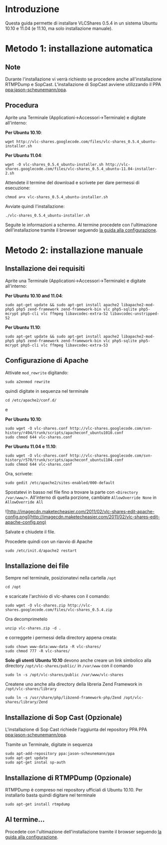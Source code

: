 # Introduzione #

Questa guida permette di installare VLCShares 0.5.4 in un sistema Ubuntu 10.10 e 11.04 (e 11.10, ma solo installazione manuale).



# Metodo 1: installazione automatica #

## Note ##

Durante l'installazione vi verrà richiesto se procedere anche all'installazione RTMPDump e SopCast. L'installazione di SopCast avviene utilizzando il PPA [ppa:jason-scheunemann/ppa](https://launchpad.net/~jason-scheunemann/+archive/ppa).

## Procedura ##

Aprite una Terminale (Applicationi->Accessori->Terminale) e digitate all'interno:

**Per Ubuntu 10.10**:
```
wget http://vlc-shares.googlecode.com/files/vlc-shares_0.5.4_ubuntu-installer.sh
```

**Per Ubuntu 11.04**:
```
wget -O vlc-shares_0.5.4_ubuntu-installer.sh http://vlc-shares.googlecode.com/files/vlc-shares_0.5.4_ubuntu-11.04-installer-2.sh
```

Attendete il termine del download e scrivete per dare permessi di esecuzione:

```
chmod a+x vlc-shares_0.5.4_ubuntu-installer.sh
```

Avviate quindi l'installazione:

```
./vlc-shares_0.5.4_ubuntu-installer.sh
```

Seguite le informazioni a schermo. Al termine procedete con l'ultimazione dell'installazione tramite il browser seguendo [la guida alla configurazione](PostInstallConfiguration054it.md).


# Metodo 2: installazione manuale #

## Installazione dei requisiti ##

Aprite una Terminale (Applicationi->Accessori->Terminale) e digitate all'interno:

**Per Ubuntu 10.10 and 11.04**:
```
sudo apt-get update && sudo apt-get install apache2 libapache2-mod-php5 php5 zend-framework zend-framework-bin vlc php5-sqlite php5-mcrypt php5-cli vlc ffmpeg libavcodec-extra-52 libavcodec-unstripped-52
```

**Per Ubuntu 11.10**:
```
sudo apt-get update && sudo apt-get install apache2 libapache2-mod-php5 php5 zend-framework zend-framework-bin vlc php5-sqlite php5-mcrypt php5-cli vlc ffmpeg libavcodec-extra-53
```


## Configurazione di Apache ##

Attivate `mod_rewrite` digitando:

```
sudo a2enmod rewrite
```

quindi digitate in sequenza nel terminale

```
cd /etc/apache2/conf.d/
```

e

**Per Ubuntu 10.10**:
```
sudo wget -O vlc-shares.conf http://vlc-shares.googlecode.com/svn-history/r494/trunk/scripts/apacheconf_ubuntu1010.conf
sudo chmod 644 vlc-shares.conf
```

**Per Ubuntu 11.04 e 11.10**:
```
sudo wget -O vlc-shares.conf http://vlc-shares.googlecode.com/svn-history/r570/trunk/scripts/apacheconf_ubuntu1104.conf
sudo chmod 644 vlc-shares.conf
```

Ora, scrivete:
```
sudo gedit /etc/apache2/sites-enabled/000-default
```

Spostatevi in basso nel file fino a trovare la parte con `<Directory /var/www/>`. All'interno di quella porzione, cambiate `AllowOverride None` in `AllowOverride All`

![http://imagecdn.maketecheasier.com/2011/02/vlc-shares-edit-apache-config.png](http://imagecdn.maketecheasier.com/2011/02/vlc-shares-edit-apache-config.png)

Salvate e chiudete il file.


Procedete quindi con un riavvio di Apache

```
sudo /etc/init.d/apache2 restart
```

## Installazione dei file ##

Sempre nel terminale, posizionatevi nella cartella `/opt`

```
cd /opt
```

e scaricate l'archivio di vlc-shares con il comando:

```
sudo wget -O vlc-shares.zip http://vlc-shares.googlecode.com/files/vlc-shares_0.5.4.zip
```

Ora decomprimetelo

```
unzip vlc-shares.zip -d .
```

e correggete i permessi della directory appena creata:

```
sudo chown www-data:www-data -R vlc-shares/
sudo chmod 777 -R vlc-shares/
```

**Solo gli utenti Ubuntu 10.10** devono anche creare un link simbolico alla directory `/opt/vlc-shares/public/` in `/var/www` con il comando

```
sudo ln -s /opt/vlc-shares/public /var/www/vlc-shares
```

Createne uno anche alla directory della libreria Zend Framework in `/opt/vlc-shares/library`

```
sudo ln -s /usr/share/php/libzend-framework-php/Zend /opt/vlc-shares/library/Zend
```

## Installazione di Sop Cast (Opzionale) ##

L'installazione di Sop Cast richiede l'aggiunta del repository PPA PPA [ppa:jason-scheunemann/ppa](https://launchpad.net/~jason-scheunemann/+archive/ppa).

Tramite un Terminale, digitate in sequenza
```
sudo apt-add-repository ppa:jason-scheunemann/ppa
sudo apt-get update
sudo apt-get instal sp-auth
```

## Installazione di RTMPDump (Opzionale) ##

RTMPDump è compreso nei repository ufficiali di Ubuntu 10.10. Per installarlo basta quindi digitare nel terminale

```
sudo apt-get install rtmpdump
```

## Al termine... ##

Procedete con l'ultimazione dell'installazione tramite il browser seguendo [la guida alla configurazione](PostInstallConfiguration054it.md).